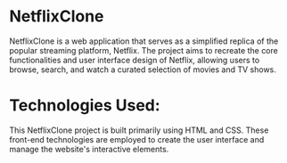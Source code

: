 # NetflixClone
NetflixClone is a web application that serves as a simplified replica of the popular streaming platform, Netflix. The project aims to recreate the core functionalities and user interface design of Netflix, allowing users to browse, search, and watch a curated selection of movies and TV shows.
# Technologies Used:
This NetflixClone project is built primarily using HTML and CSS. These front-end technologies are employed to create the user interface and manage the website's interactive elements. 
